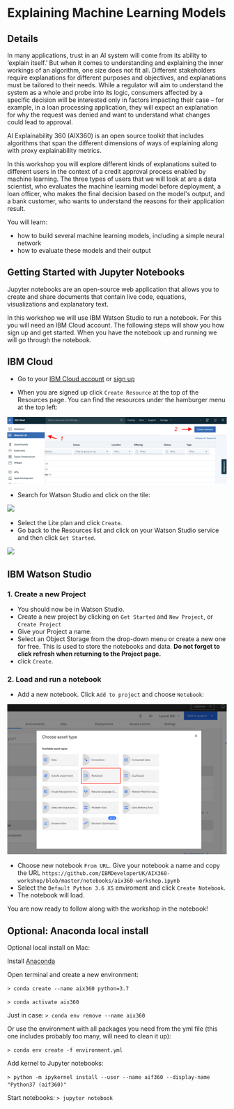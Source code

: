 # Explaining Machine Learning Models

## Details 
In many applications, trust in an AI system will come from its ability to ‘explain itself.’ But when it comes to understanding and explaining the inner workings of an algorithm, one size does not fit all. Different stakeholders require explanations for different purposes and objectives, and explanations must be tailored to their needs. While a regulator will aim to understand the system as a whole and probe into its logic, consumers affected by a specific decision will be interested only in factors impacting their case – for example, in a loan processing application, they will expect an explanation for why the request was denied and want to understand what changes could lead to approval.

AI Explainability 360 (AIX360) is an open source toolkit that includes algorithms that span the different dimensions of ways of explaining along with proxy explainability metrics.

In this workshop you will explore different kinds of explanations suited to different users in the context of a credit approval process enabled by machine learning. The three types of users that we will look at are a data scientist, who evaluates the machine learning model before deployment, a loan officer, who makes the final decision based on the model's output, and a bank customer, who wants to understand the reasons for their application result.

You will learn:
- how to build several machine learning models, including a simple neural network
- how to evaluate these models and their output

## Getting Started with Jupyter Notebooks

Jupyter notebooks are an open-source web application that allows you to create and share documents that contain live code, equations, visualizations and explanatory text.

In this workshop we will use IBM Watson Studio to run a notebook. For this you will need an IBM Cloud account. The following steps will show you how sign up and get started. When you have the notebook up and running we will go through the notebook.

## IBM Cloud

- Go to your [IBM Cloud account](http://ibm.biz/explainai_mg) or [sign up](http://ibm.biz/explainai_mg)

- When you are signed up click `Create Resource` at the top of the Resources page. You can find the resources under the hamburger menu at the top left:

![](https://github.com/IBMDeveloperUK/python-geopandas-workshop/blob/master/images/Create_resource.png)

- Search for Watson Studio and click on the tile:

![](https://github.com/IBMDeveloperUK/jupyter-notebooks-101/blob/master/images/studio.png)

- Select the Lite plan and click `Create`.
- Go back to the Resources list and click on your Watson Studio service and then click `Get Started`.

![](https://github.com/IBMDeveloperUK/jupyter-notebooks-101/blob/master/images/launch.png)

## IBM Watson Studio

### 1. Create a new Project

- You should now be in Watson Studio.
- Create a new project by clicking on `Get Started` and `New Project`, or `Create Project`
- Give your Project a name.
- Select an Object Storage from the drop-down menu or create a new one for free. This is used to store the notebooks and data. **Do not forget to click refresh when returning to the Project page.**
- click `Create`.  

### 2. Load and run a notebook

- Add a new notebook. Click `Add to project` and choose `Notebook`:

![](https://github.com/IBMDeveloperUK/python-geopandas-workshop/blob/master/images/notebook.png)

- Choose new notebook `From URL`. Give your notebook a name and copy the URL `https://github.com/IBMDeveloperUK/AIX360-workshop/blob/master/notebooks/aix360-workshop.ipynb`
- Select the `Default Python 3.6 XS` enviroment and click `Create Notebook`.
- The notebook will load.

You are now ready to follow along with the workshop in the notebook!

## Optional: Anaconda local install

Optional local install on Mac:

Install [Anaconda](https://docs.anaconda.com/anaconda/install/)

Open terminal and create a new environment:

`> conda create --name aix360 python=3.7`

`> conda activate aix360`

Just in case: `> conda env remove --name aix360`

Or use the environment with all packages you need from the yml file (this one includes probably too many, will need to clean it up):

`> conda env create -f environment.yml`

Add kernel to Jupyter notebooks:

`> python -m ipykernel install --user --name aif360 --display-name "Python37 (aif360)"`

Start notebooks: 
`> jupyter notebook`
